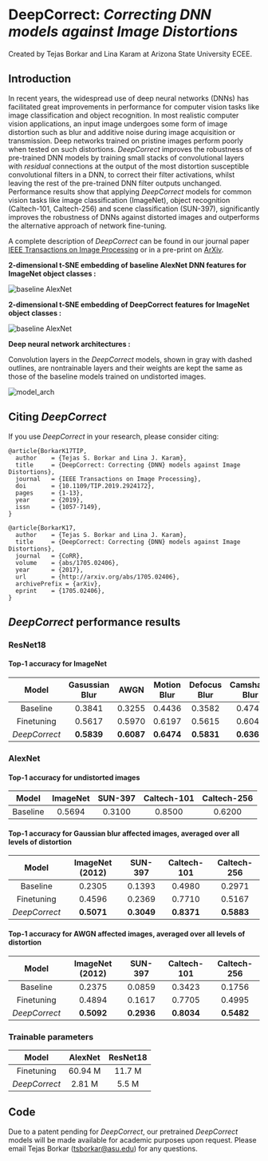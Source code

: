 # DeepCorrect: *Correcting DNN models against Image Distortions*
Created by Tejas Borkar and Lina Karam at Arizona State University ECEE.

## Introduction
In recent years, the widespread use of deep neural networks (DNNs) has facilitated great improvements in performance for computer vision tasks like image classification and object recognition. In most realistic computer vision applications, an input image undergoes some form of image distortion such as blur and additive noise during image acquisition or transmission. Deep networks trained on pristine images perform poorly when tested on such distortions. *DeepCorrect* improves the robustness of pre-trained DNN models by training small stacks of convolutional layers with *residual* connections at the output of the most distortion susceptible convolutional filters in a DNN, to correct their filter activations, whilst leaving the rest of the pre-trained DNN filter outputs unchanged. Performance results show that applying *DeepCorrect* models for common vision tasks like image classification (ImageNet), object recognition (Caltech-101, Caltech-256) and scene classification (SUN-397), significantly improves the robustness of DNNs against distorted images and outperforms the alternative approach of network fine-tuning.

A complete description of *DeepCorrect* can be found in our journal paper [IEEE Transactions on Image Processing](https://ieeexplore.ieee.org/document/8746775) or in a pre-print on [ArXiv](https://arxiv.org/abs/1705.02406). 


   **2-dimensional t-SNE embedding of baseline AlexNet DNN features for ImageNet object classes :**
   

   ![baseline AlexNet](https://github.com/tsborkar/DeepCorrect/blob/master/Fig3_1.png)


   **2-dimensional t-SNE embedding of DeepCorrect features for ImageNet object classes :**


  ![baseline AlexNet](https://github.com/tsborkar/DeepCorrect/blob/master/Fig15_1.png)


   **Deep neural network architectures :**
   
   Convolution layers in the *DeepCorrect* models, shown in gray with dashed outlines, are nontrainable layers and their weights are kept the same as those of the baseline models trained on undistorted images. 
  


  ![model_arch](https://github.com/tsborkar/DeepCorrect/blob/master/model_fig.png)



## Citing *DeepCorrect*
If you use *DeepCorrect* in your research, please consider citing:
```
@article{BorkarK17TIP,
  author    = {Tejas S. Borkar and Lina J. Karam},
  title     = {DeepCorrect: Correcting {DNN} models against Image Distortions},
  journal   = {IEEE Transactions on Image Processing},
  doi       = {10.1109/TIP.2019.2924172},
  pages     = {1-13},
  year      = {2019},
  issn      = {1057-7149},
}
```
```
@article{BorkarK17,
  author    = {Tejas S. Borkar and Lina J. Karam},
  title     = {DeepCorrect: Correcting {DNN} models against Image Distortions},
  journal   = {CoRR},
  volume    = {abs/1705.02406},
  year      = {2017},
  url       = {http://arxiv.org/abs/1705.02406},
  archivePrefix = {arXiv},
  eprint    = {1705.02406},
}
```
## *DeepCorrect* performance results 

### ResNet18 
#### Top-1 accuracy for ImageNet

| Model       | Gasussian Blur  | AWGN  | Motion Blur  | Defocus Blur  | Camshake Blur  |
|:--------:   |:---------------:|:-----:|:------------:|:-------------:|:--------------:|
| Baseline    |  0.3841         |0.3255 |   0.4436     |    0.3582     |     0.4749     |
| Finetuning  |  0.5617         |0.5970 |   0.6197     |    0.5615     |     0.6041     |
|*DeepCorrect*|  **0.5839**         |**0.6087** |   **0.6474**     |    **0.5831**     |     **0.6365**     | 

### AlexNet 

#### Top-1 accuracy for undistorted images

|   Model        |  ImageNet        |    SUN-397  |   Caltech-101  |  Caltech-256   | 
| :-----------:  | :--------------: | :---------: |   :----------: |   :---------:  | 
|  Baseline      |    0.5694        |   0.3100    |     0.8500     |    0.6200      | 


#### Top-1 accuracy for Gaussian blur affected images, averaged over all levels of distortion


|   Model        |  ImageNet (2012) |    SUN-397  |   Caltech-101  |  Caltech-256   |  
| :-----------:  | :--------------: | :---------: |   :----------: |   :---------:  | 
|  Baseline      |    0.2305        |   0.1393    |     0.4980     |    0.2971      |  
|  Finetuning    |    0.4596        |   0.2369    |     0.7710     |    0.5167      |  
| *DeepCorrect*  |   **0.5071**     | **0.3049**  |   **0.8371**   |   **0.5883**   | 


#### Top-1 accuracy for AWGN affected images, averaged over all levels of distortion

|   Model        |  ImageNet (2012) |    SUN-397  |   Caltech-101  |  Caltech-256   |  
| :-----------:  | :--------------: | :---------: |   :----------: |   :---------:  | 
|  Baseline      |    0.2375        |   0.0859    |     0.3423     |    0.1756      |  
|  Finetuning    |    0.4894        |   0.1617    |     0.7705     |    0.4995      |  
| *DeepCorrect*  |   **0.5092**     | **0.2936**  |   **0.8034**   |   **0.5482**   | 

### Trainable parameters 

|   Model        |    AlexNet       |  ResNet18   |
| :-----------:  | :--------------: | :---------: |
|  Finetuning    |    60.94 M       | 11.7 M  |
| *DeepCorrect*  |      2.81 M      |   5.5 M |



## Code
Due to a patent pending for *DeepCorrect*, our pretrained *DeepCorrect* models will be made available for academic purposes upon request. Please email Tejas Borkar (tsborkar@asu.edu) for any questions. 
